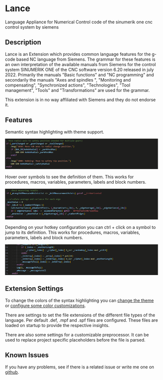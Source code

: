 # Lance
Language Appliance for Numerical Control code of the sinumerik one cnc control system by siemens

## Description
Lance is an Extension which provides common language features for the g-code based NC language from Siemens. The grammar for these features is an own interpretation of the available manuals from Siemens for the control system SINUMERIK ONE of the CNC software version 6.20 released in july 2022. Primarily the manuals "Basic functions" and "NC programming" and secondarily the manuals "Axes and spindles
", "Monitoring and compensating", "Synchronized actions", "Technologies", "Tool management", "Tools" and "Transformations" are used for the grammar.

This extension is in no way affiliated with Siemens and they do not endorse it.

## Features

Semantic syntax highlighting with theme support.

![Syntax highlighting](images/syntax_highlight_feature.gif)

Hover over symbols to see the definition of them. This works for procedures, macros, variables, parameters, labels and block numbers.

![Hover definition](images/hover_feature.gif)

Depending on your hotkey configuration you can ctrl + click on a symbol to jump to its definition. This works for procedures, macros, variables, parameters, labels and block numbers.

![Goto definition](images/goto_feature.gif)

## Extension Settings

To change the colors of the syntax highlighting you can [change the theme](https://code.visualstudio.com/docs/getstarted/themes) or [configure some color customizations](https://code.visualstudio.com/docs/getstarted/themes#_customizing-a-color-theme).

There are settings to set the file extensions of the different file types of the language. Per default .def, .mpf and .spf files are configured. These files are loaded on startup to provide the respective insights. 

There are also some settings for a customizable preprocessor. It can be used to replace project specific placeholders before the file is parsed.

## Known Issues

If you have any problems, see if there is a related issue or write me one on [github](https://github.com/Nuaduwodan/lance/issues).
